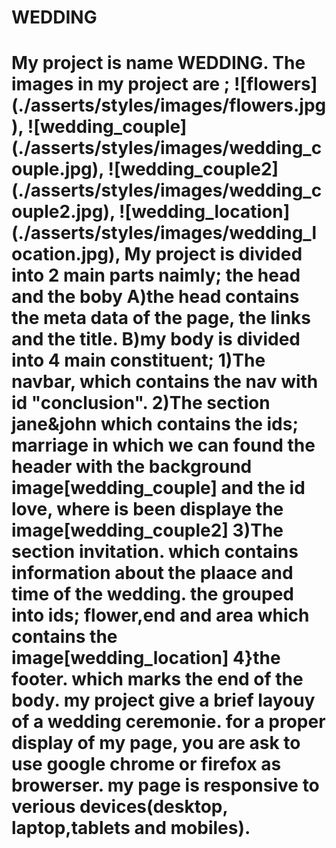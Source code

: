 <h1>WEDDING<h1>
My project is name WEDDING. 
The images in my project are ; 
![flowers](./asserts/styles/images/flowers.jpg), 
![wedding_couple](./asserts/styles/images/wedding_couple.jpg), 
![wedding_couple2](./asserts/styles/images/wedding_couple2.jpg), 
![wedding_location](./asserts/styles/images/wedding_location.jpg), 
My project is divided into 2 main parts naimly; the head and the boby 
A)the head contains the meta data of the page, the links and the title. 
B)my body is divided into 4 main constituent; 
1)The navbar, which contains the nav with id "conclusion". 
2)The section jane&john which contains the ids; marriage in which we can found the header with the background image[wedding_couple] 
and the id love, where is been displaye the image[wedding_couple2] 
3)The section invitation. which contains information about the plaace and time of the wedding. the grouped into ids; 
flower,end and area which contains the image[wedding_location] 
4}the footer. which marks the end of the body. 
my project give a brief layouy of a wedding ceremonie. for a proper display of my page, you are ask to use google chrome or firefox as browerser. 
my page is responsive to verious devices(desktop, laptop,tablets and mobiles).  
